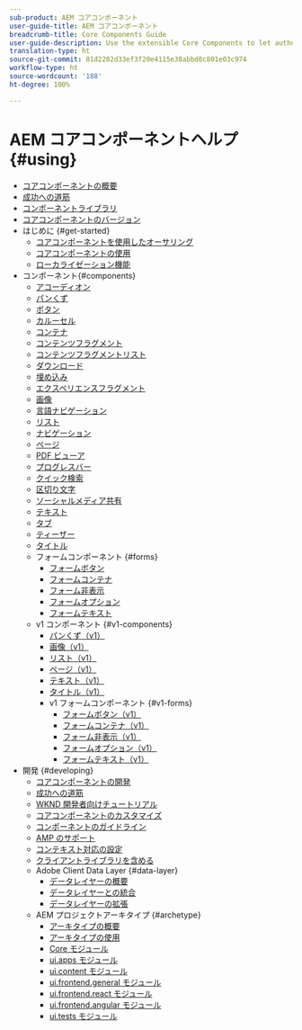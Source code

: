 ```yaml
---
sub-product: AEM コアコンポーネント
user-guide-title: AEM コアコンポーネント
breadcrumb-title: Core Components Guide
user-guide-description: Use the extensible Core Components to let authors easily create content.
translation-type: ht
source-git-commit: 81d2282d33ef3f20e4115e38abbd0c801e03c974
workflow-type: ht
source-wordcount: '188'
ht-degree: 100%

---
```



# AEM コアコンポーネントヘルプ {#using}

+ [コアコンポーネントの概要](introduction.md)
+ [成功への道筋](developing/success.md)
+ [コンポーネントライブラリ](https://adobe.com/go/aem_cmp_library_jp)
+ [コアコンポーネントのバージョン](versions.md)
+ はじめに {#get-started}
   + [コアコンポーネントを使用したオーサリング](get-started/authoring.md)
   + [コアコンポーネントの使用](get-started/using.md)
   + [ローカライゼーション機能](get-started/localization.md)
+ コンポーネント{#components}
   + [アコーディオン](components/accordion.md)
   + [パンくず](components/breadcrumb.md)
   + [ボタン](components/button.md)
   + [カルーセル](components/carousel.md)
   + [コンテナ](components/container.md)
   + [コンテンツフラグメント](components/content-fragment-component.md)
   + [コンテンツフラグメントリスト](components/content-fragment-list.md)
   + [ダウンロード](components/download.md)
   + [埋め込み](components/embed.md)
   + [エクスペリエンスフラグメント](components/experience-fragment.md)
   + [画像](components/image.md)
   + [言語ナビゲーション](components/language-navigation.md)
   + [リスト](components/list.md)
   + [ナビゲーション](components/navigation.md)
   + [ページ](components/page.md)
   + [PDF ビューア](components/pdf-viewer.md)
   + [プログレスバー](components/progress-bar.md)
   + [クイック検索](components/quick-search.md)
   + [区切り文字](components/separator.md)
   + [ソーシャルメディア共有](components/sharing.md)
   + [テキスト](components/text.md)
   + [タブ](components/tabs.md)
   + [ティーザー](components/teaser.md)
   + [タイトル](components/title.md)
   + フォームコンポーネント {#forms}
      + [フォームボタン](components/forms/form-button.md)
      + [フォームコンテナ](components/forms/form-container.md)
      + [フォーム非表示](components/forms/form-hidden.md)
      + [フォームオプション](components/forms/form-options.md)
      + [フォームテキスト](components/forms/form-text.md)
   + v1 コンポーネント {#v1-components}
      + [パンくず（v1）](components/v1/breadcrumb-v1.md)
      + [画像（v1）](components/v1/image-v1.md)
      + [リスト（v1）](components/v1/list-v1.md)
      + [ページ（v1）](components/v1/page-v1.md)
      + [テキスト（v1）](components/v1/text-v1.md)
      + [タイトル（v1）](components/v1/title-v1.md)
      + v1 フォームコンポーネント {#v1-forms}
         + [フォームボタン（v1）](components/v1/form-button-v1.md)
         + [フォームコンテナ（v1）](components/v1/form-container-v1.md)
         + [フォーム非表示（v1）](components/v1/form-hidden-v1.md)
         + [フォームオプション（v1）](components/v1/form-options-v1.md)
         + [フォームテキスト（v1）](components/v1/form-text-v1.md)
+ 開発 {#developing}
   + [コアコンポーネントの開発](developing/overview.md)
   + [成功への道筋](developing/success.md)
   + [WKND 開発者向けチュートリアル](https://docs.adobe.com/content/help/ja-JP/experience-manager-learn/getting-started-wknd-tutorial-develop/overview.html)
   + [コアコンポーネントのカスタマイズ](developing/customizing.md)
   + [コンポーネントのガイドライン](developing/guidelines.md)
   + [AMP のサポート](developing/amp.md)
   + [コンテキスト対応の設定](developing/context-aware-configs.md)
   + [クライアントライブラリを含める](developing/including-clientlibs.md)
   + Adobe Client Data Layer {#data-layer}
      + [データレイヤーの概要](developing/data-layer/overview.md)
      + [データレイヤーとの統合](developing/data-layer/integrations.md)
      + [データレイヤーの拡張](developing/data-layer/extending.md)
   + AEM プロジェクトアーキタイプ {#archetype}
      + [アーキタイプの概要](developing/archetype/overview.md)
      + [アーキタイプの使用](developing/archetype/using.md)
      + [Core モジュール](developing/archetype/core.md)
      + [ui.apps モジュール](developing/archetype/uiapps.md)
      + [ui.content モジュール](developing/archetype/uicontent.md)
      + [ui.frontend.general モジュール](developing/archetype/uifrontend.md)
      + [ui.frontend.react モジュール](developing/archetype/uifrontend-react.md)
      + [ui.frontend.angular モジュール](developing/archetype/uifrontend-angular.md)
      + [ui.tests モジュール](developing/archetype/uitests.md)
